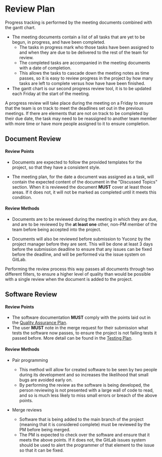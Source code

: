 # Review Plan 
Progress tracking is performed by the meeting documents combined with the gantt chart. 

* The meeting documents contain a list of all tasks that are yet to be begun, in progress, and have been completed. 
    * The tasks in progress mark who those tasks have been assigned to and when they are due to be delivered to the rest of the team for review. 
    * The completed tasks are accompanied in the meeting documents with a date of completion. 
    * This allows the tasks to cascade down the meeting notes as time passes, so it is easy to review progress in the project by how many tasks are left to complete versus how have have been finished. 
* The gantt chart is our second progress review tool, it is to be updated each Friday at the start of the meeting. 

A progress review will take place during the meeting on a Friday to ensure that the team is on track to meet the deadlines set out in the previous meetings. If there are elements that are not on track to be completed by their due date, the task may need to be reassigned to another team member with more time or have more people assigned to it to ensure completion. 
## Document Review
#### Review Points
* Documents are expected to follow the provided templates for the project, so that they have a consistent style. 

* The meeting plan, for the date a document was assigned as a task, will contain the expected content of the document in the "Discussed Topics" section. When it is reviewed the document **MUST** cover at least those areas. If it does not, it will not be marked as completed until it meets this condition. 

#### Review Methods
* Documents are to be reviewed during the meeting in which they are due, and are to be reviewed by the **at least one** other, non-PM member of the team before being accepted into the project. 

* Documents will also be reviewed before submission to Yuconz by the project manager before they are sent. This will be done at least 3 days before the submission deadline to ensure that any issues can be fixed before the deadline, and will be performed via the issue system on GitLab. 

Performing the review process this way passes all documents through two different filters, to ensure a higher level of quality than would be possible with a single review when the document is added to the project. 

## Software Review
#### Review Points
* The software documentation **MUST** comply with the points laid out in the [Quality Assurance Plan](qualityAssurancePlan.md).
* The user **MUST** note in the merge request for their submission what tests the software now passes, to ensure the project is not failing tests it passed before. More detail can be found in the [Testing Plan](TestingPlan.md).

#### Review Methods
* Pair programming
    * This method will allow for created software to be seen by two people during its development and so increases the likelihood that small bugs are avoided early on.
    * By performing the review as the software is being developed, the person reviewing is not presented with a large wall of code to read, and so is much less likely to miss small errors or breach of the above points. 
    
* Merge reviews
    * Software that is being added to the main branch of the project (meaning that it is considered complete) must be reviewed by the PM before being merged.
    * The PM is expected to check over the software and ensure that it meets the above points. If it does not, the GitLab issues system should be used to alert the programmer of that element to the issue so that it can be fixed. 